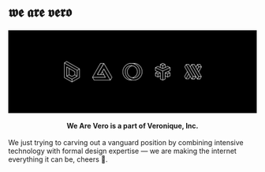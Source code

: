 # 𝖜𝖊 𝖆𝖗𝖊 𝖛𝖊𝖗𝖔

![Veronique banner](../assets/banner1.png)

<center><b>We Are Vero is a part of Veronique, Inc.</b></center>
<br>
We just trying to carving out a vanguard position by combining intensive technology with formal design expertise — we are making the internet everything it can be, cheers 🍻.